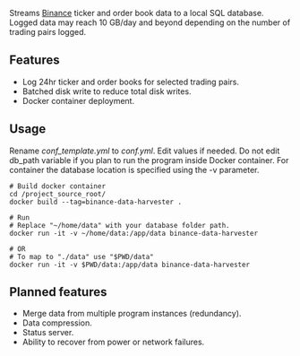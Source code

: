 Streams [Binance](https://www.binance.com) ticker and order book data to a local SQL database.
Logged data may reach 10 GB/day and beyond depending on the number of trading pairs logged.


## Features

* Log 24hr ticker and order books for selected trading pairs.
* Batched disk write to reduce total disk writes.
* Docker container deployment.

## Usage

Rename *conf_template.yml* to *conf.yml*. Edit values if needed.
Do not edit db_path variable if you plan to run the program inside Docker container.
For container the database location is specified using the -v parameter.


	# Build docker container
	cd /project_source_root/
	docker build --tag=binance-data-harvester .
	
	# Run
	# Replace "~/home/data" with your database folder path.
	docker run -it -v ~/home/data:/app/data binance-data-harvester
	
	# OR
	# To map to "./data" use "$PWD/data"
	docker run -it -v $PWD/data:/app/data binance-data-harvester
	
## Planned features
* Merge data from multiple program instances (redundancy).
* Data compression.
* Status server.
* Ability to recover from power or network failures.
